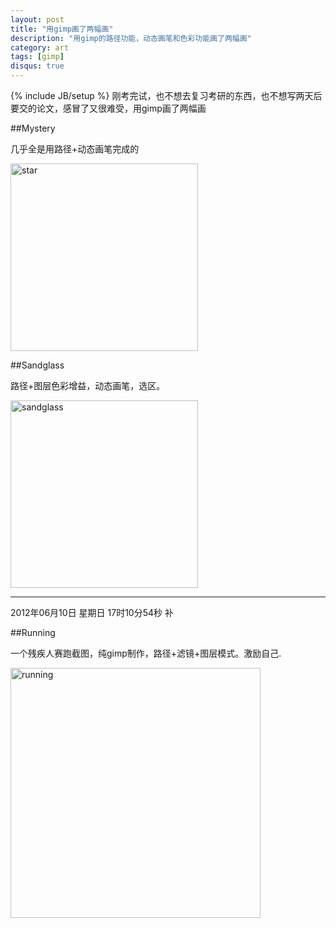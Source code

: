 ```yaml
---
layout: post
title: "用gimp画了两幅画"
description: "用gimp的路径功能，动态画笔和色彩功能画了两幅画"
category: art
tags: [gimp]
disqus: true
---
```

{% include JB/setup %}
刚考完试，也不想去复习考研的东西，也不想写两天后要交的论文，感冒了又很难受，用gimp画了两幅画

##Mystery

几乎全是用路径+动态画笔完成的

<img src="http://imgur.com/muFuE.png" hight="150" width="300" alt="star" />

##Sandglass

路径+图层色彩增益，动态画笔，选区。

<img src="http://imgur.com/FU3p8.png" hight="150" width="300" alt="sandglass" />

***

2012年06月10日 星期日 17时10分54秒 补

##Running

一个残疾人赛跑截图，纯gimp制作，路径+滤镜+图层模式。激励自己.

<img src="http://i.imgur.com/FcIjH.png" hight="200" width="400" alt="running" />

